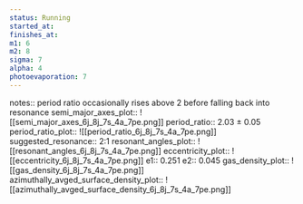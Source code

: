 ```yaml
---
status: Running
started_at: 
finishes_at: 
m1: 6
m2: 8
sigma: 7
alpha: 4
photoevaporation: 7
---
```


notes:: period ratio occasionally rises above 2 before falling back into resonance
semi_major_axes_plot:: ![[semi_major_axes_6j_8j_7s_4a_7pe.png]]
period_ratio:: 2.03 ± 0.05
period_ratio_plot:: ![[period_ratio_6j_8j_7s_4a_7pe.png]]
suggested_resonance:: 2:1
resonant_angles_plot:: ![[resonant_angles_6j_8j_7s_4a_7pe.png]]
eccentricity_plot:: ![[eccentricity_6j_8j_7s_4a_7pe.png]]
e1:: 0.251
e2:: 0.045
gas_density_plot:: ![[gas_density_6j_8j_7s_4a_7pe.png]]
azimuthally_avged_surface_density_plot:: ![[azimuthally_avged_surface_density_6j_8j_7s_4a_7pe.png]]

